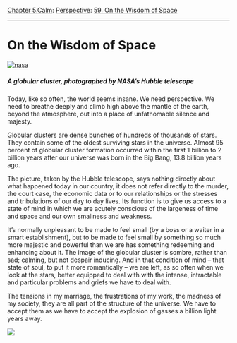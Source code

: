 [Chapter 5.Calm](https://www.theschooloflife.com/thebookoflife/category/calm/): [Perspective](https://www.theschooloflife.com/thebookoflife/category/calm/perspective/): [59. On the Wisdom of Space](https://www.theschooloflife.com/thebookoflife/the-wisdom-of-space/)

* * *

# On the Wisdom of Space

[![nasa](https://www.theschooloflife.com/thebookoflife/wp-content/uploads/2015/02/nasa.jpg)](http://www.thebookoflife.org/wp-content/uploads/2015/02/nasa.jpg)

##### A globular cluster, photographed by NASA’s Hubble telescope

Today, like so often, the world seems insane. We need perspective. We need to breathe deeply and climb high above the mantle of the earth, beyond the atmosphere, out into a place of unfathomable silence and majesty.

Globular clusters are dense bunches of hundreds of thousands of stars. They contain some of the oldest surviving stars in the universe. Almost 95 percent of globular cluster formation occurred within the first 1 billion to 2 billion years after our universe was born in the Big Bang, 13.8 billion years ago.

The picture, taken by the Hubble telescope, says nothing directly about what happened today in our country, it does not refer directly to the murder, the court case, the economic data or to our relationships or the stresses and tribulations of our day to day lives. Its function is to give us access to a state of mind in which we are acutely conscious of the largeness of time and space and our own smallness and weakness.

It’s normally unpleasant to be made to feel small (by a boss or a waiter in a smart establishment), but to be made to feel small by something so much more majestic and powerful than we are has something redeeming and enhancing about it. The image of the globular cluster is sombre, rather than sad; calming, but not despair inducing. And in that condition of mind – that state of soul, to put it more romantically – we are left, as so often when we look at the stars, better equipped to deal with with the intense, intractable and particular problems and griefs we have to deal with.

The tensions in my marriage, the frustrations of my work, the madness of my society, they are all part of the structure of the universe. We have to accept them as we have to accept the explosion of gasses a billion light years away.

[![](https://img.youtube.com/vi/ddhQtshhieM/0.jpg)](https://www.youtube.com/embed/ddhQtshhieM '')
